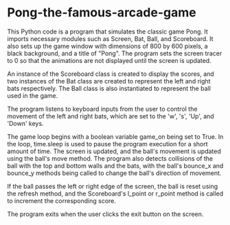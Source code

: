 # Pong-the-famous-arcade-game
 This Python code is a program that simulates the classic game Pong.
It imports necessary modules such as Screen, Bat, Ball, and Scoreboard. It also sets up the game window with dimensions of 800 by 600 pixels, a black background, and a title of "Pong". The program sets the screen tracer to 0 so that the animations are not displayed until the screen is updated.

An instance of the Scoreboard class is created to display the scores, and two instances of the Bat class are created to represent the left and right bats respectively. The Ball class is also instantiated to represent the ball used in the game.

The program listens to keyboard inputs from the user to control the movement of the left and right bats, which are set to the 'w', 's', 'Up', and 'Down' keys.

The game loop begins with a boolean variable game_on being set to True. In the loop, time.sleep is used to pause the program execution for a short amount of time. The screen is updated, and the ball's movement is updated using the ball's move method. The program also detects collisions of the ball with the top and bottom walls and the bats, with the ball's bounce_x and bounce_y methods being called to change the ball's direction of movement.

If the ball passes the left or right edge of the screen, the ball is reset using the refresh method, and the Scoreboard's l_point or r_point method is called to increment the corresponding score.

The program exits when the user clicks the exit button on the screen.